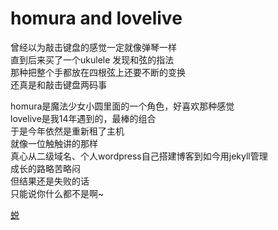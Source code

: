 homura and lovelive
================

曾经以为敲击键盘的感觉一定就像弹琴一样  
直到后来买了一个ukulele 发现和弦的指法   
那种把整个手都放在四根弦上还要不断的变换  
还真是和敲击键盘两码事  

homura是魔法少女小圆里面的一个角色，好喜欢那种感觉  
lovelive是我14年遇到的，最棒的组合  
于是今年依然是重新租了主机  
就像一位触触讲的那样  
真心从二级域名、个人wordpress自己搭建博客到如今用jekyll管理  
成长的路略苦略闷  
但结果还是失败的话  
只能说你什么都不是啊~  

[蜕](http://homuralovelive.com)

